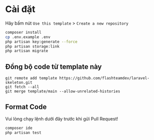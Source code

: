# Cài đặt

Hãy bấm nút `Use this template` > `Create a new repository`

```bash
composer install
cp .env.example .env
php artisan key:generate --force
php artisan storage:link
php artisan migrate
```

## Đồng bộ code từ template này

```
git remote add template https://github.com/flashteamdev/laravel-skeleton.git
git fetch --all
git merge template/main --allow-unrelated-histories
```

## Format Code

Vui lòng chạy lệnh dưới đây trước khi gửi Pull Request!

```bash
composer ide
php artisan test
```
